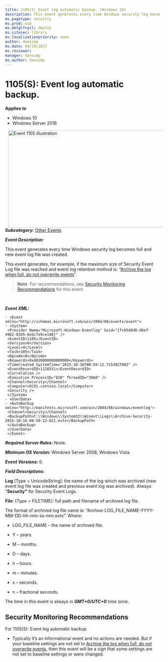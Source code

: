 ```yaml
---
title: 1105(S) Event log automatic backup. (Windows 10)
description: This event generates every time Windows security log becomes full and new event log file was created.
ms.pagetype: security
ms.prod: w10
ms.mktglfcycl: deploy
ms.sitesec: library
ms.localizationpriority: none
author: dansimp
ms.date: 04/19/2017
ms.reviewer:
manager: dansimp
ms.author: dansimp
---
```


# 1105(S): Event log automatic backup.

**Applies to**
-   Windows 10
-   Windows Server 2016


<img src="images/event-1105.png" alt="Event 1105 illustration" width="572" height="317" hspace="10" align="left" />

***Subcategory:***&nbsp;[Other Events](other-events.md)

***Event Description:***

This event generates every time Windows security log becomes full and new event log file was created.

This event generates, for example, if the maximum size of Security Event Log file was reached and event log retention method is: “[Archive the log when full, do not overwrite events](https://technet.microsoft.com/library/cc721981.aspx)”.

> **Note**&nbsp;&nbsp;For recommendations, see [Security Monitoring Recommendations](#security-monitoring-recommendations) for this event.

<br clear="all">

***Event XML:***
```
- <Event xmlns="http://schemas.microsoft.com/win/2004/08/events/event">
- <System>
 <Provider Name="Microsoft-Windows-Eventlog" Guid="{fc65ddd8-d6ef-4962-83d5-6e5cfe9ce148}" />
 <EventID>1105</EventID>
 <Version>0</Version>
 <Level>4</Level>
 <Task>105</Task>
 <Opcode>0</Opcode>
 <Keywords>0x4020000000000000</Keywords>
 <TimeCreated SystemTime="2015-10-16T00:50:12.715302700Z" />
 <EventRecordID>1128551</EventRecordID>
 <Correlation />
 <Execution ProcessID="820" ThreadID="3660" />
 <Channel>Security</Channel>
 <Computer>DC01.contoso.local</Computer>
 <Security />
 </System>
- <UserData>
- <AutoBackup xmlns="http://manifests.microsoft.com/win/2004/08/windows/eventlog">
 <Channel>Security</Channel>
 <BackupPath>C:\\Windows\\System32\\Winevt\\Logs\\Archive-Security-2015-10-16-00-50-12-621.evtx</BackupPath>
 </AutoBackup>
 </UserData>
 </Event>

```

***Required Server Roles:*** None.

***Minimum OS Version:*** Windows Server 2008, Windows Vista.

***Event Versions:*** 0.

***Field Descriptions:***

**Log** \[Type = UnicodeString\]: the name of the log which was archived (new event log file was created and previous event log was archived). Always “**Security”** for Security Event Logs.

**File**: \[Type = FILETIME\]: full path and filename of archived log file.

The format of archived log file name is: “Archive-LOG\_FILE\_NAME-YYYY-MM-DD-hh-mm-ss-nnn.evtx”. Where:

-   LOG\_FILE\_NAME – the name of archived file.

-   Y – years.

-   M – months.

-   D – days.

-   h – hours.

-   m – minutes.

-   s – seconds.

-   n – fractional seconds.

The time in this event is always in ***GMT+0/UTC+0*** time zone.

## Security Monitoring Recommendations

For 1105(S): Event log automatic backup.

-   Typically it’s an informational event and no actions are needed. But if your baseline settings are not set to [Archive the log when full, do not overwrite events](https://technet.microsoft.com/library/cc721981.aspx), then this event will be a sign that some settings are not set to baseline settings or were changed.

